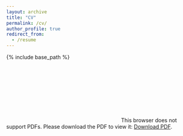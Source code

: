 ```yaml
---
layout: archive
title: "CV"
permalink: /cv/
author_profile: true
redirect_from:
  - /resume
---
```


{% include base_path %}

<object data="https://edoakes.github.io/files/edward_oakes_cv.pdf" type="application/pdf" width="700px" height="700px">
    <embed src="https://edoakes.github.io/files/edward_oakes_cv.pdf">
        This browser does not support PDFs. Please download the PDF to view it: <a href="http://yoursite.com/the.pdf">Download PDF</a>.</p>
    </embed>
</object>

